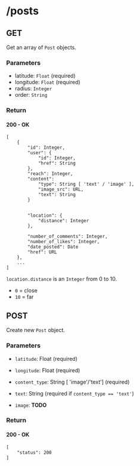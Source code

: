 # /posts
## GET
Get an array of `Post` objects.

### Parameters
* latitude: `Float` (required)
* longitude: `Float` (required)
* radius: `Integer`
* order: `String`


### Return

#### 200 - OK
	[
		{
			"id": Integer,
			"user": {
				"id": Integer,
				"href": String
			},
			"reach": Integer,
			"content":
				"type": String [ 'text' / 'image' ],
				"image_src": URL,
				"text": String
			}


			"location": {
				"distance": Integer 
			},

			"number_of_comments": Integer,
			"number_of_likes": Integer,
			"date_posted": Date
			"href": URL
		},
		...
	]

`location.distance` is an `Integer` from 0 to 10.

* `0` = close
* `10` = far 


## POST
Create new `Post` object.

### Parameters
* `latitude`: 		Float 						(required)
* `longitude`: 		Float 						(required)

* `content_type`: 	String [ 'image'/'text']  	(required)
* `text`: 			String 						(required if `content_type == 'text'`)
* `image`:			**TODO**


### Return

#### 200 - OK
	[
		"status": 200
	]